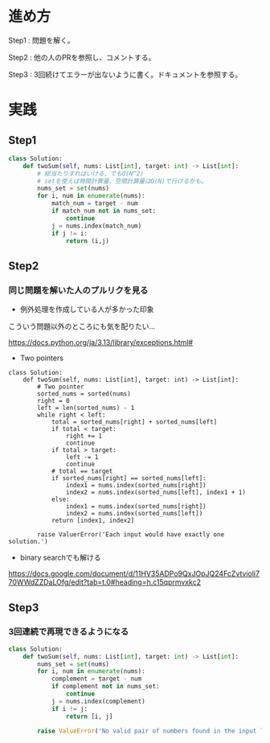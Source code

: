 # 進め方

Step1 : 問題を解く。

Step2 : 他の人のPRを参照し、コメントする。

Step3 : 3回続けてエラーが出ないように書く。ドキュメントを参照する。

# 実践

## Step1

```python
class Solution:
    def twoSum(self, nums: List[int], target: int) -> List[int]:
        # 総当たりすればいける、でもO(N^2)
        # setを使えば時間計算量、空間計算量はO(N)で行けるかも。
        nums_set = set(nums)
        for i, num in enumerate(nums):
            match_num = target - num
            if match_num not in nums_set:
                continue
            j = nums.index(match_num)
            if j != i:
                return (i,j) 
```

## Step2

### 同じ問題を解いた人のプルリクを見る

- 例外処理を作成している人が多かった印象

こういう問題以外のところにも気を配りたい…

https://docs.python.org/ja/3.13/library/exceptions.html#

- Two pointers

```
class Solution:
    def twoSum(self, nums: List[int], target: int) -> List[int]:
        # Two pointer
        sorted_nums = sorted(nums)
        right = 0
        left = len(sorted_nums) - 1
        while right < left:
            total = sorted_nums[right] + sorted_nums[left]
            if total < target:
                right += 1
                continue
            if total > target:
                left -= 1
                continue
            # total == target
            if sorted_nums[right] == sorted_nums[left]:
                index1 = nums.index(sorted_nums[right])
                index2 = nums.index(sorted_nums[left], index1 + 1)
            else:
                index1 = nums.index(sorted_nums[right])
                index2 = nums.index(sorted_nums[left])
            return [index1, index2]
            
        raise ValuerError('Each input would have exactly one solution.')
```

- binary searchでも解ける

https://docs.google.com/document/d/11HV35ADPo9QxJOpJQ24FcZvtvioli770WWdZZDaLOfg/edit?tab=t.0#heading=h.c15qprmvxkc2

## Step3

### 3回連続で再現できるようになる

```python
class Solution:
    def twoSum(self, nums: List[int], target: int) -> List[int]:
        nums_set = set(nums)
        for i, num in enumerate(nums):
            complement = target - num
            if complement not in nums_set:
                continue
            j = nums.index(complement)
            if i != j:
                return [i, j]
        
        raise ValueError('No valid pair of numbers found in the input list.')
```
